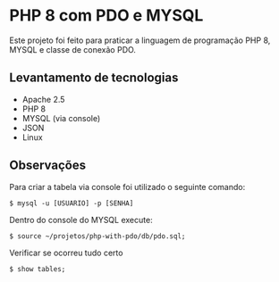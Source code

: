# PHP 8 com PDO e MYSQL

Este projeto foi feito para praticar a linguagem de programação PHP 8, MYSQL e classe de conexão PDO.

## Levantamento de tecnologias

- Apache 2.5
- PHP 8
- MYSQL (via console)
- JSON
- Linux

## Observações

Para criar a tabela via console foi utilizado o seguinte comando:

    $ mysql -u [USUARIO] -p [SENHA]

Dentro do console do MYSQL execute:

    $ source ~/projetos/php-with-pdo/db/pdo.sql;

Verificar se ocorreu tudo certo

    $ show tables;
